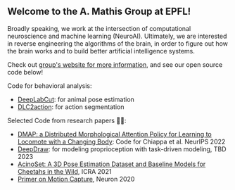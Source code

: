 ## Welcome to the A. Mathis Group at EPFL! 

Broadly speaking, we work at the intersection of computational neuroscience and machine learning (NeuroAI). Ultimately, we are interested in reverse engineering the algorithms of the brain, in order to figure out how the brain works and to build better artificial intelligence systems.  

Check out [group's website for more information](http://www.mathisgroup.org), and see our open source code below!

Code for behavioral analysis:

- [DeepLabCut](https://github.com/DeepLabCut/DeepLabCut): for animal pose estimation
- [DLC2action](https://github.com/AlexEMG/DLC2action): for action segmentation 

Selected Code from research papers 👩‍💻:
- [DMAP: a Distributed Morphological Attention Policy for Learning to Locomote with a Changing Body](https://github.com/amathislab/dmap): Code for Chiappa et al. NeurIPS 2022
- [DeepDraw](https://github.com/amathislab/DeepDraw): for modeling proprioception with task-driven modeling, TBD 2023
- [AcinoSet: A 3D Pose Estimation Dataset and Baseline Models for Cheetahs in the Wild](https://github.com/amathislab/AcinoSet), ICRA 2021
- [Primer on Motion Capture](https://github.com/amathislab/Primer-MotionCapture), Neuron 2020
<!--

**Here are some ideas to get you started:**

🙋‍♀️ A short introduction - what is your organization all about?
🌈 Contribution guidelines - how can the community get involved?
👩‍💻 Useful resources - where can the community find your docs? Is there anything else the community should know?
🍿 Fun facts - what does your team eat for breakfast?
🧙 Remember, you can do mighty things with the power of [Markdown](https://docs.github.com/github/writing-on-github/getting-started-with-writing-and-formatting-on-github/basic-writing-and-formatting-syntax)
-->
